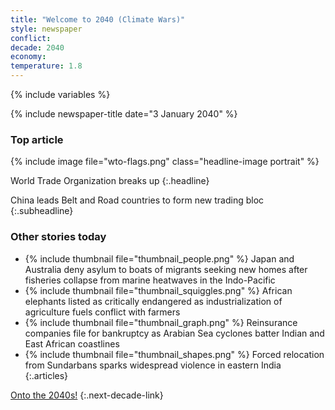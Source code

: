 ```yaml
---
title: "Welcome to 2040 (Climate Wars)"
style: newspaper
conflict: 
decade: 2040
economy: 
temperature: 1.8
---
```


{% include variables %}

{% include newspaper-title date="3 January 2040" %}

### Top article

{% include image file="wto-flags.png" class="headline-image portrait" %}

World Trade Organization breaks up
{:.headline}

China leads Belt and Road countries to form new trading bloc
{:.subheadline}

### Other stories today

- {% include thumbnail file="thumbnail_people.png" %} Japan and Australia deny asylum to boats of migrants seeking new homes after fisheries collapse from marine heatwaves in the Indo-Pacific
- {% include thumbnail file="thumbnail_squiggles.png" %} African elephants listed as critically endangered as industrialization of agriculture fuels conflict with farmers
- {% include thumbnail file="thumbnail_graph.png" %} Reinsurance companies file for bankruptcy as Arabian Sea cyclones batter Indian and East African coastlines
- {% include thumbnail file="thumbnail_shapes.png" %} Forced relocation from Sundarbans sparks widespread violence in eastern India
{:.articles}

[Onto the 2040s!](chapter_refugee-crisis-and-climate-war-world.html)
{:.next-decade-link}
